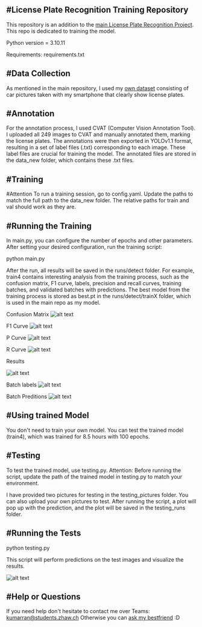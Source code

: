 #License Plate Recognition Training Repository
------------------
This repository is an addition to the [main License Plate Recognition Project](https://github.com/rankum26/licenseplate-recognition-kumarran26). This repo is dedicated to training the model.

Python version = 3.10.11

Requirements: requirements.txt

#Data Collection
------------------
As mentioned in the main repository, I used my [own dataset](https://github.com/rankum26/licenseplate-recognition-training-kumarran26/tree/main/data_new/images/train) consisting of car pictures taken with my smartphone that clearly show license plates. 

#Annotation
------------------
For the annotation process, I used CVAT (Computer Vision Annotation Tool). I uploaded all 249 images to CVAT and manually annotated them, marking the license plates. The annotations were then exported in YOLOv1.1 format, resulting in a set of label files (.txt) corresponding to each image. These label files are crucial for training the model. The annotated files are stored in the data_new folder, which contains these .txt files.

#Training
------------------
#Attention
To run a training session, go to config.yaml. Update the paths to match the full path to the data_new folder. The relative paths for train and val should work as they are.

#Running the Training
------------------
In main.py, you can configure the number of epochs and other parameters. After setting your desired configuration, run the training script:

python main.py

After the run, all results will be saved in the runs/detect folder. For example, train4 contains interesting analysis from the training process, such as the confusion matrix, F1 curve, labels, precision and recall curves, training batches, and validated batches with predictions. The best model from the training process is stored as best.pt in the runs/detect/trainX folder, which is used in the main repo as my model. 

Confusion Matrix
![alt text](https://github.com/rankum26/licenseplate-recognition-training-kumarran26/blob/main/runs/detect/train4/confusion_matrix.png)

F1 Curve
![alt text](https://github.com/rankum26/licenseplate-recognition-training-kumarran26/blob/main/runs/detect/train4/F1_curve.png)

P Curve
![alt text](https://github.com/rankum26/licenseplate-recognition-training-kumarran26/blob/main/runs/detect/train4/P_curve.png)

R Curve
![alt text](https://github.com/rankum26/licenseplate-recognition-training-kumarran26/blob/main/runs/detect/train4/R_curve.png)

Results

![alt text](https://github.com/rankum26/licenseplate-recognition-training-kumarran26/blob/main/runs/detect/train4/results.png)

Batch labels
![alt text](https://github.com/rankum26/licenseplate-recognition-training-kumarran26/blob/main/runs/detect/train4/val_batch0_labels.jpg)

Batch Preditions
![alt text](https://github.com/rankum26/licenseplate-recognition-training-kumarran26/blob/main/runs/detect/train4/val_batch2_pred.jpg)


#Using trained Model
------------------
You don't need to train your own model. You can test the trained model (train4), which was trained for 8.5 hours with 100 epochs.

#Testing
------------------
To test the trained model, use testing.py. Attention: Before running the script, update the path of the trained model in testing.py to match your environment.

I have provided two pictures for testing in the testing_pictures folder. You can also upload your own pictures to test. After running the script, a plot will pop up with the prediction, and the plot will be saved in the testing_runs folder.

#Running the Tests
------------------
python testing.py

This script will perform predictions on the test images and visualize the results.

![alt text](https://github.com/rankum26/licenseplate-recognition-training-kumarran26/blob/main/testing_runs/tested_IMG_0498.JPG) 


#Help or Questions
------------------
If you need help don't hesitate to contact me over Teams: kumarran@students.zhaw.ch 
Otherwise you can [ask my bestfriend](https://chatgpt.com/) :D 